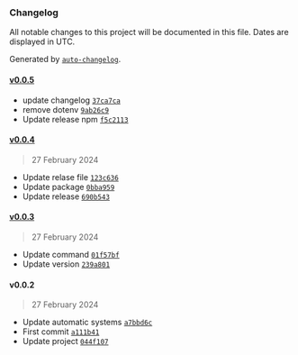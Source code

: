 ### Changelog

All notable changes to this project will be documented in this file. Dates are displayed in UTC.

Generated by [`auto-changelog`](https://github.com/CookPete/auto-changelog).

#### [v0.0.5](https://github.com/ReQurv/vue-apollo-async/compare/v0.0.4...v0.0.5)

- update changelog [`37ca7ca`](https://github.com/ReQurv/vue-apollo-async/commit/37ca7ca41cef2f7660aec5cd5788ace53284d3f9)
- remove dotenv [`9ab26c9`](https://github.com/ReQurv/vue-apollo-async/commit/9ab26c92fbaf9c8f21142019eff1cb7f33c2fa86)
- Update release npm [`f5c2113`](https://github.com/ReQurv/vue-apollo-async/commit/f5c21131aa66bd828af1048979fe3227baa2052f)

#### [v0.0.4](https://github.com/ReQurv/vue-apollo-async/compare/v0.0.3...v0.0.4)

> 27 February 2024

- Update relase file [`123c636`](https://github.com/ReQurv/vue-apollo-async/commit/123c6361cdeb57d62e1c54d382cb44ea58b6251d)
- Update package [`0bba959`](https://github.com/ReQurv/vue-apollo-async/commit/0bba9599bc41b5a0e7108ec38789a48bf39f6bf4)
- Update release [`690b543`](https://github.com/ReQurv/vue-apollo-async/commit/690b54375eef292f11d07a383ac04a06de178e99)

#### [v0.0.3](https://github.com/ReQurv/vue-apollo-async/compare/v0.0.2...v0.0.3)

> 27 February 2024

- Update command [`01f57bf`](https://github.com/ReQurv/vue-apollo-async/commit/01f57bfd0204bb0147efce43e554f30175931f36)
- Update version [`239a801`](https://github.com/ReQurv/vue-apollo-async/commit/239a8011350a27eaa6189858949e46060ab59063)

#### v0.0.2

> 27 February 2024

- Update automatic systems [`a7bbd6c`](https://github.com/ReQurv/vue-apollo-async/commit/a7bbd6c35ae6d949b61de53c5372192b63fb4296)
- First commit [`a111b41`](https://github.com/ReQurv/vue-apollo-async/commit/a111b41ba84d425a8bf7059d5ee9c5fb93134e23)
- Update project [`044f107`](https://github.com/ReQurv/vue-apollo-async/commit/044f10774ddad2e07a5d6b38ddb72bb13204d44b)
